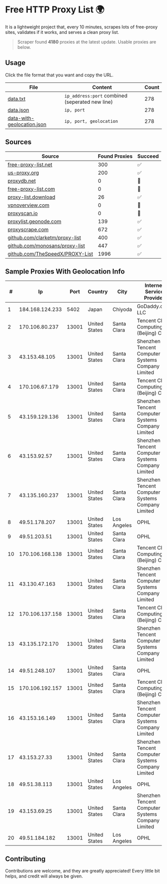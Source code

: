 
# Free HTTP Proxy List 🌍

It is a lightweight project that, every 10 minutes, scrapes lots of free-proxy sites, validates if it works, and serves a clean proxy list.


> Scraper found **4180** proxies at the latest update. Usable proxies are below.

## Usage

Click the file format that you want and copy the URL.


|File|Content|Count|
|----|-------|-----|
|[data.txt](https://raw.githubusercontent.com/themiralay/Proxy-List-World/master/data.txt)|`ip_address:port` combined (seperated new line)|278|
|[data.json](https://raw.githubusercontent.com/themiralay/Proxy-List-World/master/data.json)|`ip, port`|278|
|[data-with-geolocation.json](https://raw.githubusercontent.com/themiralay/Proxy-List-World/master/data-with-geolocation.json)|`ip, port, geolocation`|278|

## Sources

|Source|Found Proxies|Succeed|
|------|-------------|-------|
|[free-proxy-list.net](https://free-proxy-list.net)|300|✅|
|[us-proxy.org](https://www.us-proxy.org)|200|✅|
|[proxydb.net](http://proxydb.net)|0|🚫|
|[free-proxy-list.com](https://free-proxy-list.com/?page=&port=&type%5B%5D=http&type%5B%5D=https&up_time=0&search=Search)|0|🚫|
|[proxy-list.download](https://www.proxy-list.download/HTTP)|26|✅|
|[vpnoverview.com](https://vpnoverview.com/privacy/anonymous-browsing/free-proxy-servers)|0|🚫|
|[proxyscan.io](https://www.proxyscan.io)|0|🚫|
|[proxylist.geonode.com](https://proxylist.geonode.com/api/proxy-list?limit=300&page=1&sort_by=lastChecked&sort_type=desc&protocols=http,https)|139|✅|
|[proxyscrape.com](https://api.proxyscrape.com/v2/?request=displayproxies&protocol=http&timeout=10000&country=all&ssl=all&anonymity=all)|672|✅|
|[github.com/clarketm/proxy-list](https://raw.githubusercontent.com/clarketm/proxy-list/master/proxy-list-raw.txt)|400|✅|
|[github.com/monosans/proxy-list](https://raw.githubusercontent.com/monosans/proxy-list/main/proxies/http.txt)|447|✅|
|[github.com/TheSpeedX/PROXY-List](https://raw.githubusercontent.com/TheSpeedX/PROXY-List/master/http.txt)|1996|✅|


## Sample Proxies With Geolocation Info

|#|Ip|Port|Country|City|Internet Service Provider|
|-|--|----|-------|----|-------------------------|
|1|184.168.124.233|5402|Japan|Chiyoda|GoDaddy.com, LLC|
|2|170.106.80.237|13001|United States|Santa Clara|Tencent Cloud Computing (Beijing) Co|
|3|43.153.48.105|13001|United States|Santa Clara|Shenzhen Tencent Computer Systems Company Limited|
|4|170.106.67.179|13001|United States|Santa Clara|Tencent Cloud Computing (Beijing) Co|
|5|43.159.129.136|13001|United States|Santa Clara|Shenzhen Tencent Computer Systems Company Limited|
|6|43.153.92.57|13001|United States|Santa Clara|Shenzhen Tencent Computer Systems Company Limited|
|7|43.135.160.237|13001|United States|Santa Clara|Shenzhen Tencent Computer Systems Company Limited|
|8|49.51.178.207|13001|United States|Los Angeles|OPHL|
|9|49.51.203.51|13001|United States|Santa Clara|OPHL|
|10|170.106.168.138|13001|United States|Santa Clara|Tencent Cloud Computing (Beijing) Co|
|11|43.130.47.163|13001|United States|Santa Clara|Shenzhen Tencent Computer Systems Company Limited|
|12|170.106.137.158|13001|United States|Santa Clara|Tencent Cloud Computing (Beijing) Co|
|13|43.135.172.170|13001|United States|Santa Clara|Shenzhen Tencent Computer Systems Company Limited|
|14|49.51.248.107|13001|United States|Santa Clara|OPHL|
|15|170.106.192.157|13001|United States|Santa Clara|Tencent Cloud Computing (Beijing) Co|
|16|43.153.16.149|13001|United States|Santa Clara|Shenzhen Tencent Computer Systems Company Limited|
|17|43.153.27.33|13001|United States|Santa Clara|Shenzhen Tencent Computer Systems Company Limited|
|18|49.51.38.113|13001|United States|Los Angeles|OPHL|
|19|43.153.69.25|13001|United States|Santa Clara|Shenzhen Tencent Computer Systems Company Limited|
|20|49.51.184.182|13001|United States|Los Angeles|OPHL|



## Contributing

Contributions are welcome, and they are greatly appreciated! Every
little bit helps, and credit will always be given.

